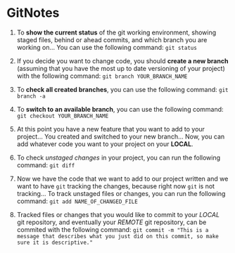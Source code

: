 
# GitNotes

1.  To **show the current status** of the git working environment, showing staged files, behind or ahead commits, and which branch you are working on...  You can use the following command: `git status`

2.  If you decide you want to change code, you should **create a new branch** (assuming that you have the most up to date versioning of your project) with the following command: `git branch YOUR_BRANCH_NAME`

3.  To **check all created branches**, you can use the following command: `git branch -a`

4.  To **switch to an available branch**, you can use the following command: `git checkout YOUR_BRANCH_NAME`

5.  At this point you have a new feature that you want to add to your project...  You created and switched to your new branch...  Now, you can add whatever code you want to your project on your **LOCAL**.

6.  To check *unstaged changes* in your project, you can run the following command: `git diff`

7.  Now we have the code that we want to add to our project written and we want to have `git` tracking the changes, because right now `git` is not tracking...  To track unstaged files or changes, you can run the following command: `git add NAME_OF_CHANGED_FILE`

8.  Tracked files or changes that you would like to commit to your *LOCAL* git repository, and eventually your *REMOTE* git repository, can be commited with the following command: `git commit -m "This is a message that describes what you just did on this commit, so make sure it is descriptive."`
